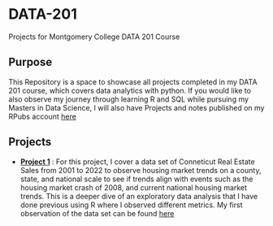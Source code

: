 # DATA-201
Projects for Montgomery College DATA 201 Course

## Purpose

This Repository is a space to showcase all projects completed in my DATA 201 course, which covers data analytics with python. If you would like to also observe my journey through learning R and SQL while pursuing my Masters in Data Science, I will also have Projects and notes published on my RPubs account [here](rpubs.com/wasraw)

## Projects

- [**Project 1**](https://github.com/wasraw/DATA-201/blob/main/AndreWarsaw_Project1.ipynb) : For this project, I cover a data set of Conneticut Real Estate Sales from 2001 to 2022 to observe housing market trends on a county, state, and national scale to see if trends align with events such as the housing market crash of 2008, and current national housing market trends. This is a deeper dive of an exploratory data analysis that I have done previous using R where I observed different metrics. My first observation of the data set can be found [here](https://rpubs.com/wasraw/1327442)
